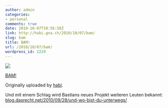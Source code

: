 ```yaml
---
author: admin
categories:
- personal
comments: true
date: 2010-10-07T10:56:58Z
link: http://habi.gna.ch/2010/10/07/bam/
slug: bam
title: BAM!
url: /2010/10/07/bam/
wordpress_id: 2229
---
```


[![](http://farm5.static.flickr.com/4144/5059714148_91e9f3378c_m.jpg)](http://www.flickr.com/photos/habi/5059714148/)
   

 
  [BAM!](http://www.flickr.com/photos/habi/5059714148/)
    

  Originally uploaded by [habi](http://www.flickr.com/people/habi/).
 



Und mit einem Schlag wird Bastians neues Projekt weiteren Leuten bekannt: [blog.dasrecht.net/2010/09/28/und-wo-bist-du-unterwegs/](http://blog.dasrecht.net/2010/09/28/und-wo-bist-du-unterwegs/)
  

